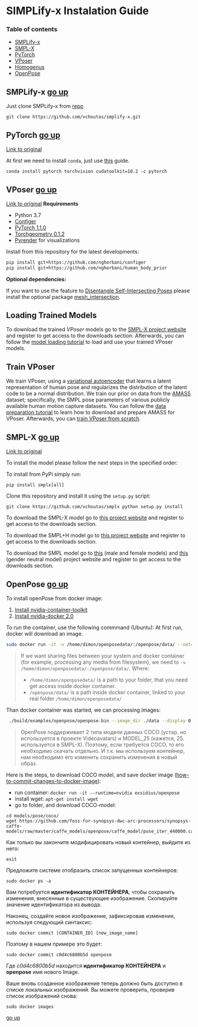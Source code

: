# SIMPLify-x Instalation Guide
### Table of contents
* [SMPLify-x](#smplify-x)
* [SMPL-X](#smpl-x)
* [PyTorch](#pytorch)
* [VPoser](#vposer)
* [Homogenus](#homogenus)
* [OpenPose](#openpose)

## SMPLify-x [go up](#Table-of-contents)
Just clone SMPLify-x from [repo](https://github.com/vchoutas/smplify-x)

`git clone https://github.com/vchoutas/smplify-x.git`

## PyTorch [go up](#Table-of-contents)
[Link to original](https://pytorch.org/get-started/locally/)

At first we need to install `conda`, just use [this](https://docs.conda.io/projects/conda/en/latest/user-guide/install/linux.html) guide.

`conda install pytorch torchvision cudatoolkit=10.2 -c pytorch`

## VPoser [go up](#Table-of-contents)
[Link to original](https://github.com/nghorbani/human_body_prior)
**Requirements**
- Python 3.7
- [Configer](https://github.com/nghorbani/configer)
- [PyTorch 1.1.0](https://pytorch.org/get-started/previous-versions/)
- [Torchgeometry 0.1.2](https://pypi.org/project/torchgeometry/0.1.2/)
- [Pyrender](https://pyrender.readthedocs.io/en/latest/install/index.html#osmesa) for visualizations

Install from this repository for the latest developments:
```bash
pip install git+https://github.com/nghorbani/configer
pip install git+https://github.com/nghorbani/human_body_prior
```

**Optional dependencies:**

If you want to use the feature to [Disentangle Self-Intersecting Poses](https://github.com/nghorbani/human_body_prior/tree/master/human_body_prior/body_model#disentangling-self-intersecting-novel-poses)
please install the optional package [mesh_intersection](https://github.com/vchoutas/torch-mesh-isect).

## Loading Trained Models

To download the trained *VPoser*  models go to the [SMPL-X project website](https://smpl-x.is.tue.mpg.de/) and register to get access to the downloads section. Afterwards, you can follow the [model loading tutorial](notebooks/vposer_poZ.ipynb) to load and use your trained VPoser models.

## Train VPoser
We train VPoser, using a [variational autoencoder](https://arxiv.org/abs/1312.6114)
that learns a latent representation of human pose and regularizes the distribution of the latent code to be a normal distribution.
We train our prior on data from the [AMASS](https://amass.is.tue.mpg.de/) dataset; 
specifically, the SMPL pose parameters of various publicly available human motion capture datasets. 
You can follow the [data preparation tutorial](human_body_prior/data/README.md) to learn how to download and prepare AMASS for VPoser.
Afterwards, you can [train VPoser from scratch](human_body_prior/train/README.md). 

## SMPL-X [go up](#Table-of-contents)
[Link to original](https://github.com/vchoutas/smplx)

To install the model please follow the next steps in the specified order:

To install from PyPi simply run:

`pip install smplx[all]`

Clone this repository and install it using the `setup.py` script:

`git clone https://github.com/vchoutas/smplx
python setup.py install
`

To download the SMPL-X model go to [this project website](https://smpl-x.is.tue.mpg.de/) and register to get access to the downloads section.

To download the SMPL+H model go to [this project website](http://mano.is.tue.mpg.de/) and register to get access to the downloads section.

To download the SMPL model go to [this](http://smpl.is.tue.mpg.de/) (male and female models) and [this](http://smplify.is.tue.mpg.de/) (gender neutral model) project website and register to get access to the downloads section.

## OpenPose [go up](#Table-of-contents)
To install openPose from docker image:
1. [Install nvidia-container-toolkit](https://github.com/NVIDIA/nvidia-docker#ubuntu-160418042004-debian-jessiestretchbuster)
2. [Install nvidia-docker 2.0](https://github.com/nvidia/nvidia-docker/wiki/Installation-(version-2.0))

To run the container, use the following commmand (Ubuntu):
At first run, docker will download an image.
```bash
sudo docker run -it -v /home/dimon/openposedata/:/openpose/data/ --net=host -e DISPLAY --runtime=nvidia exsidius/openpose
```
> If we want sharing files between your system and docker container (for example, processing any media from filesystem), we need to `-v /home/dimon/openposedata/:/openpose/data/`.
> Where:
> * `/home/dimon/openposedata/` is a path to your folder, that you need get access inside docker container.
> * `/openpose/data/` is a path inside docker container, linked to your real folder `/home/dimon/openposedata/`

Than docker container was started, we can processing images:
```bash
 ./build/examples/openpose/openpose.bin --image_dir ./data --display 0 --write_json ./data/result --write_images ./data/result --face --hand

```

> OpenPose поддерживает 2 типа модели данных COCO (устар. но используется в проекте Videoavatars) и MODEL_25 (кажется, 25. используется в SMPL-X). Поэтому, если требуется COCO, то его необходимо скачать отдельно. И т.к. мы используем контейнер, нам необходимо его изменить сохранить изменения в новый образ.

Here is the steps, to download COCO model, and save docker image ([how-to-commit-changes-to-docker-image](https://phoenixnap.com/kb/how-to-commit-changes-to-docker-image)):
* run container: `docker run -it --runtime=nvidia exsidius/openpose`
* install wget: `apt-get install wget`
* go to folder, and download COCO-model:
```
cd models/pose/coco/
wget https://github.com/foss-for-synopsys-dwc-arc-processors/synopsys-caffe-models/raw/master/caffe_models/openpose/caffe_model/pose_iter_440000.caffemodel
```
Как только вы закончите модифицировать новый контейнер, выйдите из него:

`exit`

Предложите системе отобразить список запущенных контейнеров:

`sudo docker ps -a`

Вам потребуется **идентификатор КОНТЕЙНЕРА**, чтобы сохранить изменения, внесенные в существующее изображение. Скопируйте значение идентификатора из вывода.

Наконец, создайте новое изображение, зафиксировав изменения, используя следующий синтаксис:

`sudo docker commit [CONTAINER_ID] [new_image_name]`

Поэтому в нашем примере это будет:

`sudo docker commit c0d4c6800b5d openpose`

Где *c0d4c6800b5d* находится **идентификатор КОНТЕЙНЕРА** и **openpose** имя нового Image.

Ваше вновь созданное изображение теперь должно быть доступно в списке локальных изображений. Вы можете проверить, проверив список изображений снова:

`sudo docker images`

[go up](#Table-of-contents)
